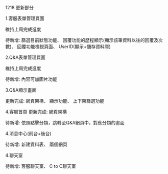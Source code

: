 1218 更新部分

1.客服表單管理頁面

維持上周完成進度

待新增:
篩選目前狀態功能、
回覆功能的歷程顯示(顯示該筆資料以往的回覆及次數)、
回覆功能檢視頁面、
UserID(顯示+儲存資料庫)

2.Q&A表單管理頁面

維持上周完成進度

待新增:
內容可加圖片功能

3.Q&A顯示畫面

更新完成:
網頁架構、
顯示功能、
上下架篩選功能

4.客服首頁
更新完成:
網頁架構

待新增:
依照點擊分類，跳轉至Q&A網頁中，對應分類的畫面

4.消息中心(前台+後台)

待新增:
新建資料表、
兩個網頁

4.聊天室

待新增:
客服聊天室、
C to C聊天室
